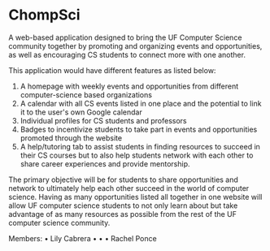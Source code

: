 # ChompSci
A web-based application designed to bring the UF Computer Science community together by promoting and organizing events and opportunities, as well as encouraging CS students to connect more with one another. 

This application would have different features as listed below:

1. A homepage with weekly events and opportunities from different computer-science based organizations
2. A calendar with all CS events listed in one place and the potential to link it to the user's own Google calendar
3. Individual profiles for CS students and professors
4. Badges to incentivize students to take part in events and opportunities promoted through the website
5. A help/tutoring tab to assist students in finding resources to succeed in their CS courses but to also help students network with each other to share career experiences and provide mentorship.

The primary objective will be for students to share opportunities and network to ultimately help each other succeed in the world of computer science. Having as many opportunities listed all together in one website will allow UF computer science students to not only learn about but take advantage of as many resources as possible from the rest of the UF computer science community.

Members:
• Lily Cabrera
• 
• 
• Rachel Ponce
